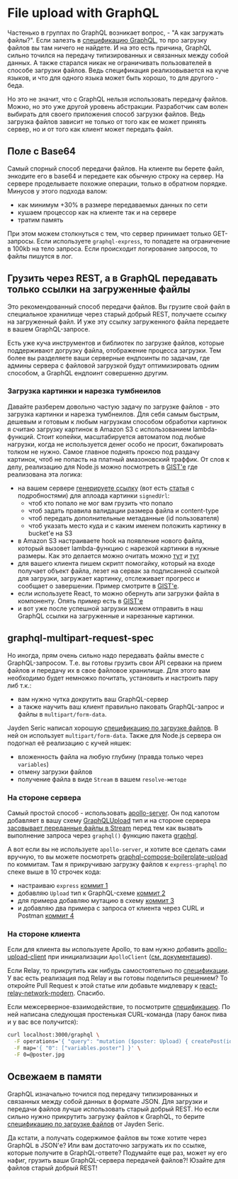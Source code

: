 # File upload with GraphQL

Частенько в группах по GraphQL возникает вопрос, - "А как загружать файлы?".
Если залезть в [спецификацию GraphQL](http://facebook.github.io/graphql/draft/), то про загрузку файлов вы там ничего не найдете. И на это есть причина, GraphQL сильно точился на передачу типизированных и связанных между собой данных. А также старался никак не ограничивать пользователей в способе загрузки файлов. Ведь спецификация реализовывается на куче языков, и что для одного языка может быть хорошо, то для другого - беда.

Но это не значит, что с GraphQL нельзя использовать передачу файлов. Можно, но это уже другой уровень абстракции. Разработчик сам волен выбирать для своего приложения способ загрузки файлов. Ведь загрузка файлов зависит не только от того как ее может принять сервер, но и от того как клиент может передать файл.

## Поле с Base64

Самый спорный способ передачи файлов. На клиенте вы берете файл, энкодите его в base64 и передаете как обычную строку на сервер. На сервере проделываете похожие операции, только в обратном порядке. Минусов у этого подхода валом:

- как минимум +30% в размере передаваемых данных по сети
- кушаем процессор как на клиенте так и на сервере
- тратим память

При этом можем столкнуться с тем, что сервер принимает только GET-запросы. Если используете `graphql-express`, то попадете на ограничение в 100kb на тело запроса. Если происходит логирование запросов, то файлы пишутся в лог.

## Грузить через REST, а в GraphQL передавать только ссылки на загруженные файлы

Это рекомендованный способ передачи файлов. Вы грузите свой файл в специальное хранилище через старый добрый REST, получаете ссылку на загруженный файл. И уже эту ссылку загруженного файла передаете в вашем GraphQL-запросе.

Есть уже куча инструментов и библиотек по загрузке файлов, которые поддерживают догрузку файла, отображение процесса загрузки. Тем более вы разделяете ваши серверные ендпоинты по задачам, где админы сервера с файловой загрузкой будут оптимизировать одним способом, а GraphQL ендпоинт совершенно другим.

### Загрузка картинки и нарезка тумбнеилов

Давайте разберем довольно частую задачу по загрузке файлов - это загрузка картинки и нарезка тумбнеилов. Для себя самым быстрым, дешевым и готовым к любым нагрузкам способом обработки картинок я считаю загрузку картинок в Amazon S3 c использованием lambda-функций. Стоит копейки, масштабируется автоматом под любые нагрузки, когда не используется денег особо не просит, бэкапировать толком не нужно. Самое главное поднять проксю под раздачу картинок, чтоб не попасть на платный амазоновский траффик. От слов к делу, реализацию для Node.js можно посмотреть в [GIST'e](https://gist.github.com/nodkz/6b4aa7678ec1ab2c1aa8e46a61630d9e#gistcomment-2554150) где реализована эта логика:

- на вашем сервере [генерируете ссылку](https://gist.github.com/nodkz/6b4aa7678ec1ab2c1aa8e46a61630d9e#file-1-server-generate-sign-url-js) (вот есть [статья](https://medium.com/@aakashbanerjee/upload-files-to-amazon-s3-from-the-browser-using-pre-signed-urls-4602a9a90eb5) с подробностями) для аплоада картинки `signedUrl`:
  - чтоб кто попало не мог вам грузить что попало
  - чтоб задать правила валидации размера файла и content-type
  - чтоб передать дополнительные метаданные (id пользователя)
  - чтоб указать место куда и с каким именем положить картинку в bucket'е на S3
- в Amazon S3 настраиваете hook на появление нового файла, который вызовет lambda-функцию с нарезкой картинки в нужные размеры. Как это делается можно очитать можно [тут](https://aws.amazon.com/ru/blogs/networking-and-content-delivery/resizing-images-with-amazon-cloudfront-lambdaedge-aws-cdn-blog/) и [тут](https://read.acloud.guru/serverless-image-optimization-and-delivery-510b6c311fe5)
- для вашего клиента пишем скрипт помогайку, который на входе получает объект файла, лезет на сервак за подписанной ссылкой для загрузки, загружает картинку, отслеживает прогресс и сообщает о завершении. Пример смотрите в [GIST'е](https://gist.github.com/nodkz/6b4aa7678ec1ab2c1aa8e46a61630d9e#file-3-client-s3uploadapi-js).
- если используете React, то можно обернуть апи загрузки файла в компоненту. Опять пример есть в [GIST'е](https://gist.github.com/nodkz/6b4aa7678ec1ab2c1aa8e46a61630d9e#file-4-client-react-photoupload-js)
- и вот уже после успешной загрузки можем отправить в наш GraphQL ссылки на загруженные и нарезанные картинки.

## graphql-multipart-request-spec

Но иногда, прям очень сильно надо передавать файлы вместе с GraphQL-запросом. Т.е. вы готовы грузить свои API серваки на прием файлов и передачу их в свое файловое хранилище. Для этого вам необходимо будет немножко почитать, установить и настроить пару либ т.к.:

- вам нужно чутка докрутить ваш GraphQL-сервер
- а также научить ваш клиент правильно паковать GraphQL-запрос и файлы в `multipart/form-data`.

Jayden Seric написал хорошую [спецификацию по загрузке файлов](https://github.com/jaydenseric/graphql-multipart-request-spec). В ней он использует `multipart/form-data`. Также для Node.js сервера он подогнал её реализацию с кучей няшек:

- вложенность файла на любую глубину (правда только через `variables`)
- отмену загрузки файлов
- получение файла в виде `Stream` в вашем `resolve-методе`

### На стороне сервера

Самый простой способ - использовать [apollo-server](https://www.apollographql.com/docs/guides/file-uploads.html). Он под капотом добавляет в вашу схему [GraphQLUpload](https://github.com/apollographql/apollo-upload-server/blob/master/src/GraphQLUpload.mjs) тип и на стороне сервера [засовывает переданные файлы в Stream](https://github.com/apollographql/apollo-upload-server/blob/master/src/processRequest.mjs) перед тем как вызвать выполнение запроса через `graphql()` функцию пакета [graphql](https://github.com/graphql/graphql-js/blob/d7594f3f608df9701463fd903681483d871f7cc9/src/graphql.js#L76).  

А вот если вы не используете `apollo-server`, и хотите все сделать сами вручную, то вы можете посмотреть [graphql-compose-boilerplate-upload](https://github.com/graphql-compose/graphql-compose-boilerplate-upload/commits/master) по коммитам. Там я прикручиваю загрузку файлов к `express-graphql` по спеке выше в 10 строчек кода:

- настраиваю `express` [коммит 1](https://github.com/graphql-compose/graphql-compose-boilerplate-upload/commit/c0a0de5b47cb2f0bda35f2db195983a6b038f230)
- добавляю `Upload` тип к GraphQL-схеме [коммит 2](https://github.com/graphql-compose/graphql-compose-boilerplate-upload/commit/692aaf5714397f5fcbc77b979cce7d3e35200af0)
- для примера добавляю мутацию в схему [коммит 3](https://github.com/graphql-compose/graphql-compose-boilerplate-upload/commit/aa4904eac6e47bbb1f14a5e70feeaa27edf2058f)
- и добавляю два примера с запроса от клиента через CURL и Postman [коммит 4](https://github.com/graphql-compose/graphql-compose-boilerplate-upload/commit/6648e6e7629bb05ebc1d942dbbb94ead74431c91)

### На стороне клиента

Если для клиента вы используете Apollo, то вам нужно добавить [apollo-upload-client](https://github.com/jaydenseric/apollo-upload-client) при инициализации `ApolloClient` ([см. документацию](https://www.apollographql.com/docs/guides/file-uploads.html#Client-setup)).

Если Relay, то прикрутить как нибудь самостоятельно по [спецификации](https://github.com/jaydenseric/graphql-multipart-request-spec). У вас есть реализация под Relay и вы готовы поделиться решением? То откройте Pull Request к этой статье или добавьте мидлевару к [react-relay-network-modern](https://github.com/relay-tools/react-relay-network-modern/issues/41). Спасибо.

Если межсерверное-взаимодействие, то посмотрите [спецификацию](https://github.com/jaydenseric/graphql-multipart-request-spec). По ней написана следующая простенькая CURL-команда (пару банок пива и у вас все получится):

```bash
curl localhost:3000/graphql \
  -F operations='{ "query": "mutation ($poster: Upload) { createPost(id: 5, poster: $poster) { id } }", "variables": { "poster": null } }' \
  -F map='{ "0": ["variables.poster"] }' \
  -F 0=@poster.jpg
```

## Освежаем в памяти

GraphQL изначально точился под передачу типизированных и связанных между собой данных в формате JSON. Для загрузки и передачи файлов лучше использовать старый добрый REST. Но если сильно нужно прикрутить загрузку файлов к GraphQL, то берите [спецификацию по загрузке файлов](https://github.com/jaydenseric/graphql-multipart-request-spec) от Jayden Seric.

Да кстати, а получать содержимое файлов вы тоже хотите через GraphQL в JSON'е? Или вам достаточно загружать их по ссылке, которые получите в GraphQL-ответе? Подумайте еще раз, может ну его нафиг, грузить ваши GraphQL-сервера передачей файлов?! Юзайте для файлов старый добрый REST!
